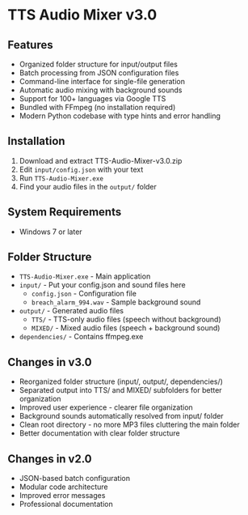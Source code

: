 # TTS Audio Mixer v3.0

## Features
- Organized folder structure for input/output files
- Batch processing from JSON configuration files
- Command-line interface for single-file generation
- Automatic audio mixing with background sounds
- Support for 100+ languages via Google TTS
- Bundled with FFmpeg (no installation required)
- Modern Python codebase with type hints and error handling

## Installation
1. Download and extract TTS-Audio-Mixer-v3.0.zip
2. Edit `input/config.json` with your text
3. Run `TTS-Audio-Mixer.exe`
4. Find your audio files in the `output/` folder

## System Requirements
- Windows 7 or later

## Folder Structure
- `TTS-Audio-Mixer.exe` - Main application
- `input/` - Put your config.json and sound files here
  - `config.json` - Configuration file
  - `breach_alarm_994.wav` - Sample background sound
- `output/` - Generated audio files
  - `TTS/` - TTS-only audio files (speech without background)
  - `MIXED/` - Mixed audio files (speech + background sound)
- `dependencies/` - Contains ffmpeg.exe

## Changes in v3.0
- Reorganized folder structure (input/, output/, dependencies/)
- Separated output into TTS/ and MIXED/ subfolders for better organization
- Improved user experience - clearer file organization
- Background sounds automatically resolved from input/ folder
- Clean root directory - no more MP3 files cluttering the main folder
- Better documentation with clear folder structure

## Changes in v2.0
- JSON-based batch configuration
- Modular code architecture
- Improved error messages
- Professional documentation

